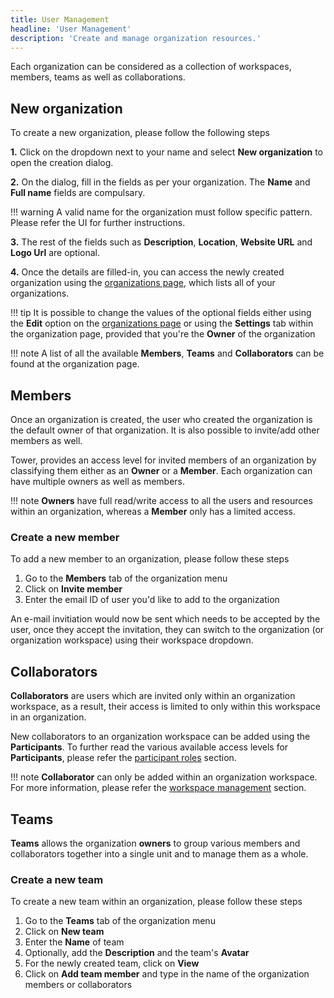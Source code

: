 ```yaml
---
title: User Management 
headline: 'User Management'
description: 'Create and manage organization resources.'
---
```


Each organization can be considered as a collection of workspaces, members, teams as well as collaborations. 

## New organization

To create a new organization, please follow the following steps

**1.** Click on the dropdown next to your name and select **New organization** to open the creation dialog.

**2.** On the dialog, fill in the fields as per your organization. The **Name** and **Full name** fields are compulsary.

!!! warning
    A valid name for the organization must follow specific pattern. Please refer the UI for further instructions.

**3.** The rest of the fields such as **Description**, **Location**, **Website URL** and **Logo Url** are optional.

**4.** Once the details are filled-in, you can access the newly created organization using the [organizations page](https://tower.nf/orgs), which lists all of your organizations.

!!! tip
    It is possible to change the values of the optional fields either using the **Edit** option on the [organizations page](https://tower.nf/orgs) or using the **Settings** tab within the organization page, provided that you're the **Owner** of the organization 

!!! note
    A list of all the available **Members**, **Teams** and **Collaborators** can be found at the organization page.


## Members

Once an organization is created, the user who created the organization is the default owner of that organization. It is also possible to invite/add other members as well.

Tower, provides an access level for invited members of an organization by classifying them either as an **Owner** or a **Member**. Each organization can have multiple owners as well as members.

!!! note
    **Owners** have full read/write access to all the users and resources within an organization, whereas a **Member** only has a limited access.

### Create a new member

To add a new member to an organization, please follow these steps

1. Go to the **Members** tab of the organization menu
2. Click on **Invite member**
3. Enter the email ID of user you'd like to add to the organization

An e-mail invitiation would now be sent which needs to be accepted by the user, once they accept the invitation, they can switch to the organization (or organization workspace) using their workspace dropdown.

## Collaborators

**Collaborators** are users which are invited only within an organization workspace, as a result, their access is limited to only within this workspace in an organization. 

New collaborators to an organization workspace can be added using the **Participants**. To further read the various available access levels for **Participants**, please refer the [participant roles](../../orgs-and-teams/workspace-management/#participant-roles) section.


!!! note
    **Collaborator** can only be added within an organization workspace. For more information, please refer the [workspace management](../../orgs-and-teams/workspace-management#create-a-new-workspace) section. 

## Teams

**Teams** allows the organization **owners** to group various members and collaborators together into a single unit and to manage them as a whole.

### Create a new team

To create a new team within an organization, please follow these steps

1. Go to the **Teams** tab of the organization menu
2. Click on **New team**
3. Enter the **Name** of team 
4. Optionally, add the **Description** and the team's **Avatar**
5. For the newly created team, click on **View**
6. Click on **Add team member** and type in the name of the organization members or collaborators
